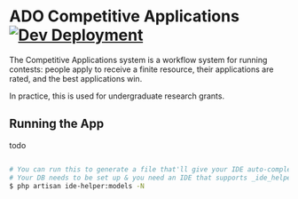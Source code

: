 # ADO Competitive Applications [![Dev Deployment](https://github.com/NIT-Administrative-Systems/competitive-applications/actions/workflows/deploy.yml/badge.svg)](https://github.com/NIT-Administrative-Systems/competitive-applications/actions/workflows/deploy.yml)
The Competitive Applications system is a workflow system for running contests: people apply to receive a finite resource, their applications are rated, and the best applications win.

In practice, this is used for undergraduate research grants.

## Running the App
todo

```sh

# You can run this to generate a file that'll give your IDE auto-complete data for columns on your ELoquent models
# Your DB needs to be set up & you need an IDE that supports _ide_helper_models.php (VS Code with PHP Intelliphense works)
$ php artisan ide-helper:models -N
```
